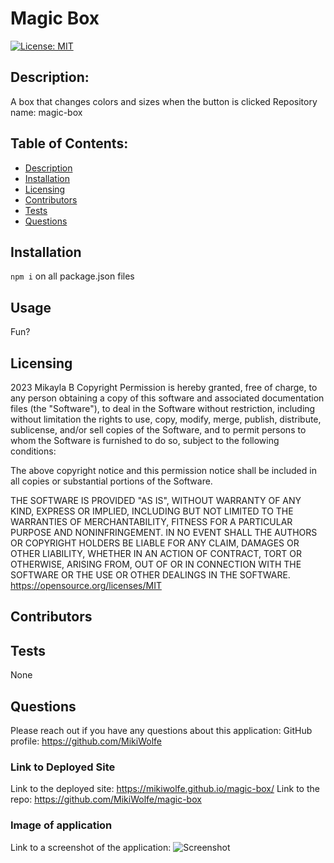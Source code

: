 # Magic Box
[![License: MIT](https://img.shields.io/badge/License-MIT-yellow.svg)](https://opensource.org/licenses/MIT)
## Description: 
A box that changes colors and sizes when the button is clicked 
Repository name: magic-box

## Table of Contents:
* [Description](#description)
* [Installation](#installation)
* [Licensing](#licensing)
* [Contributors](#contributors)
* [Tests](#tests)
* [Questions](#questions)

## Installation 
```npm i``` on all package.json files  
## Usage
Fun?
## Licensing
2023 Mikayla B
Copyright Permission is hereby granted, free of charge, 
to any person obtaining a copy of this software and associated documentation files (the "Software"), to deal in 
the Software without restriction, including without limitation the rights to use, copy, modify, merge, publish, 
distribute, sublicense, and/or sell 
copies of the Software, and to permit persons to whom the Software is furnished to do so, 
subject to the following conditions:

The above copyright notice and this permission notice shall be included in all copies or substantial 
portions of the Software.

THE SOFTWARE IS PROVIDED "AS IS", WITHOUT WARRANTY OF ANY KIND, EXPRESS OR IMPLIED, INCLUDING BUT NOT LIMITED TO 
THE WARRANTIES OF MERCHANTABILITY, FITNESS FOR A PARTICULAR PURPOSE AND NONINFRINGEMENT. IN NO EVENT SHALL THE 
AUTHORS OR COPYRIGHT HOLDERS BE LIABLE FOR ANY CLAIM, DAMAGES OR OTHER LIABILITY, WHETHER IN AN ACTION OF CONTRACT, 
TORT OR OTHERWISE, ARISING FROM, OUT OF OR IN CONNECTION WITH THE SOFTWARE OR THE USE OR OTHER DEALINGS IN THE 
SOFTWARE.
https://opensource.org/licenses/MIT
## Contributors

## Tests
None
## Questions
Please reach out if you have any questions about this application:
GitHub profile: https://github.com/MikiWolfe
 

### Link to Deployed Site
Link to the deployed site: https://mikiwolfe.github.io/magic-box/
Link to the repo: https://github.com/MikiWolfe/magic-box

### Image of application
Link to a screenshot of the application: ![Screenshot](/Screenshot%20.jpg)
